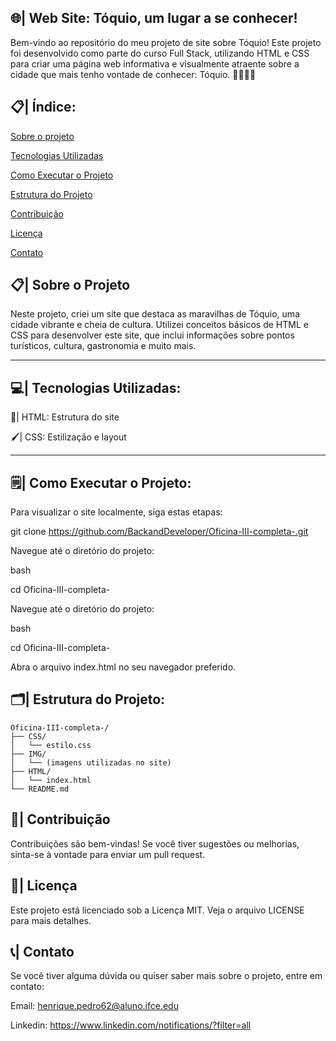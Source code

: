 ## 🌐| Web Site: Tóquio, um lugar a se conhecer!

Bem-vindo ao repositório do meu projeto de site sobre Tóquio! Este projeto foi desenvolvido como parte do curso Full Stack, utilizando HTML e CSS para criar uma página web informativa e visualmente atraente sobre a cidade que mais tenho vontade de conhecer: Tóquio. 🗼🌃🇯🇵

## 📋| Índice:

[Sobre o projeto](https://github.com/BackandDeveloper/Projeto-Front-and-sobre-T-quio/blob/main/README.md#-%C3%ADndice)

[Tecnologias Utilizadas](https://github.com/BackandDeveloper/Projeto-Front-and-sobre-T-quio/blob/main/README.md#-sobre-o-projeto)

[Como Executar o Projeto](https://github.com/BackandDeveloper/Projeto-Front-and-sobre-T-quio/blob/main/README.md#%EF%B8%8F-estrutura-do-projeto)

[Estrutura do Projeto](https://github.com/BackandDeveloper/Projeto-Front-and-sobre-T-quio/blob/main/README.md#%EF%B8%8F-estrutura-do-projeto)

[Contribuição](https://github.com/BackandDeveloper/Projeto-Front-and-sobre-T-quio/blob/main/README.md#-contribui%C3%A7%C3%A3o)

[Licença](https://github.com/BackandDeveloper/Projeto-Front-and-sobre-T-quio/blob/main/README.md#-licen%C3%A7a)

[Contato](https://github.com/BackandDeveloper/Projeto-Front-and-sobre-T-quio/blob/main/README.md#-%C3%ADndice)

## 📋| Sobre o Projeto
Neste projeto, criei um site que destaca as maravilhas de Tóquio, uma cidade vibrante e cheia de cultura. Utilizei conceitos básicos de HTML e CSS para desenvolver este site, que inclui informações sobre pontos turísticos, cultura, gastronomia e muito mais.
____________________________________________________________________________________________________________________________________

## 💻| Tecnologias Utilizadas:

📝| HTML: Estrutura do site

🖌️| CSS: Estilização e layout

____________________________________________________________________________________________________________________________________

## 🗒️| Como Executar o Projeto:

Para visualizar o site localmente, siga estas etapas:

git clone https://github.com/BackandDeveloper/Oficina-III-completa-.git

Navegue até o diretório do projeto:

bash

cd Oficina-III-completa-

Navegue até o diretório do projeto:

bash

cd Oficina-III-completa-

Abra o arquivo index.html no seu navegador preferido.

 ## 🗂️| Estrutura do Projeto:

```
Oficina-III-completa-/
├── CSS/
│   └── estilo.css
├── IMG/
│   └── (imagens utilizadas no site)
├── HTML/
│   └── index.html
└── README.md

```

## 🤝| Contribuição
Contribuições são bem-vindas! Se você tiver sugestões ou melhorias, sinta-se à vontade para enviar um pull request.

## 📄| Licença
Este projeto está licenciado sob a Licença MIT. Veja o arquivo LICENSE para mais detalhes.

## 📞| Contato
Se você tiver alguma dúvida ou quiser saber mais sobre o projeto, entre em contato:

Email: henrique.pedro62@aluno.ifce.edu

Linkedin: https://www.linkedin.com/notifications/?filter=all
